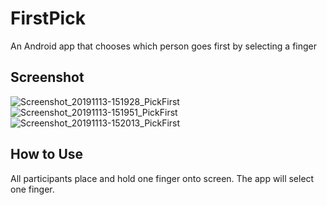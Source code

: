 # FirstPick
An Android app that chooses which person goes first by selecting a finger

## Screenshot
![Screenshot_20191113-151928_PickFirst](https://user-images.githubusercontent.com/13184429/68813055-7c79bc00-0629-11ea-8ff7-b0567c8216b8.jpg)
![Screenshot_20191113-151951_PickFirst](https://user-images.githubusercontent.com/13184429/68813054-7be12580-0629-11ea-9c48-89996655d978.jpg)
![Screenshot_20191113-152013_PickFirst](https://user-images.githubusercontent.com/13184429/68813056-7c79bc00-0629-11ea-8cf1-d54d814a4ad8.jpg)

## How to Use
All participants place and hold one finger onto screen. The app will select one finger.
